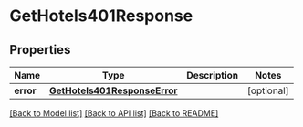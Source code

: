 # GetHotels401Response

## Properties
Name | Type | Description | Notes
------------ | ------------- | ------------- | -------------
**error** | [**GetHotels401ResponseError**](GetHotels401ResponseError.md) |  | [optional] 

[[Back to Model list]](../README.md#documentation-for-models) [[Back to API list]](../README.md#documentation-for-api-endpoints) [[Back to README]](../README.md)



